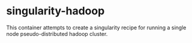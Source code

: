 # singularity-hadoop
This container attempts to create a singularity recipe for running a single node pseudo-distributed hadoop cluster.
